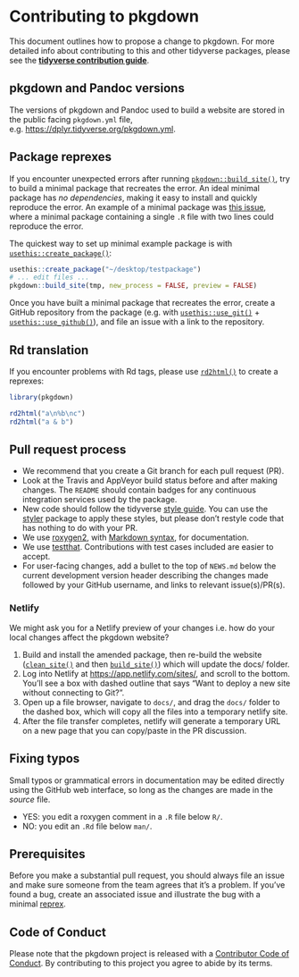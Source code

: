 # Contributing to pkgdown

This document outlines how to propose a change to pkgdown. For more
detailed info about contributing to this and other tidyverse packages,
please see the [**tidyverse contribution
guide**](https://rstd.io/tidy-contrib).

## pkgdown and Pandoc versions

The versions of pkgdown and Pandoc used to build a website are stored in
the public facing `pkgdown.yml` file,
e.g. <https://dplyr.tidyverse.org/pkgdown.yml>.

## Package reprexes

If you encounter unexpected errors after running
[`pkgdown::build_site()`](https://pkgdown.r-lib.org/dev/reference/build_site.md),
try to build a minimal package that recreates the error. An ideal
minimal package has *no dependencies*, making it easy to install and
quickly reproduce the error. An example of a minimal package was [this
issue](https://github.com/r-lib/pkgdown/issues/720#issuecomment-397606145),
where a minimal package containing a single `.R` file with two lines
could reproduce the error.

The quickest way to set up minimal example package is with
[`usethis::create_package()`](https://usethis.r-lib.org/reference/create_package.html):

``` r
usethis::create_package("~/desktop/testpackage")
# ... edit files ...
pkgdown::build_site(tmp, new_process = FALSE, preview = FALSE)
```

Once you have built a minimal package that recreates the error, create a
GitHub repository from the package (e.g. with
[`usethis::use_git()`](https://usethis.r-lib.org/reference/use_git.html) +
[`usethis::use_github()`](https://usethis.r-lib.org/reference/use_github.html)),
and file an issue with a link to the repository.

## Rd translation

If you encounter problems with Rd tags, please use
[`rd2html()`](https://pkgdown.r-lib.org/dev/reference/rd2html.md) to
create a reprexes:

``` r
library(pkgdown)

rd2html("a\n%b\nc")
rd2html("a & b")
```

## Pull request process

- We recommend that you create a Git branch for each pull request
  (PR).  
- Look at the Travis and AppVeyor build status before and after making
  changes. The `README` should contain badges for any continuous
  integration services used by the package.  
- New code should follow the tidyverse [style
  guide](http://style.tidyverse.org). You can use the
  [styler](https://CRAN.R-project.org/package=styler) package to apply
  these styles, but please don’t restyle code that has nothing to do
  with your PR.  
- We use [roxygen2](https://cran.r-project.org/package=roxygen2), with
  [Markdown
  syntax](https://roxygen2.r-lib.org/articles/rd-formatting.html), for
  documentation.  
- We use [testthat](https://cran.r-project.org/package=testthat).
  Contributions with test cases included are easier to accept.  
- For user-facing changes, add a bullet to the top of `NEWS.md` below
  the current development version header describing the changes made
  followed by your GitHub username, and links to relevant
  issue(s)/PR(s).

### Netlify

We might ask you for a Netlify preview of your changes i.e. how do your
local changes affect the pkgdown website?

1.  Build and install the amended package, then re-build the website
    ([`clean_site()`](https://pkgdown.r-lib.org/dev/reference/clean.md)
    and then
    [`build_site()`](https://pkgdown.r-lib.org/dev/reference/build_site.md))
    which will update the docs/ folder.
2.  Log into Netlify at <https://app.netlify.com/sites/>, and scroll to
    the bottom. You’ll see a box with dashed outline that says “Want to
    deploy a new site without connecting to Git?”.
3.  Open up a file browser, navigate to `docs/`, and drag the `docs/`
    folder to the dashed box, which will copy all the files into a
    temporary netlify site.
4.  After the file transfer completes, netlify will generate a temporary
    URL on a new page that you can copy/paste in the PR discussion.

## Fixing typos

Small typos or grammatical errors in documentation may be edited
directly using the GitHub web interface, so long as the changes are made
in the *source* file.

- YES: you edit a roxygen comment in a `.R` file below `R/`.
- NO: you edit an `.Rd` file below `man/`.

## Prerequisites

Before you make a substantial pull request, you should always file an
issue and make sure someone from the team agrees that it’s a problem. If
you’ve found a bug, create an associated issue and illustrate the bug
with a minimal [reprex](https://www.tidyverse.org/help/#reprex).

## Code of Conduct

Please note that the pkgdown project is released with a [Contributor
Code of Conduct](https://pkgdown.r-lib.org/dev/CODE_OF_CONDUCT.md). By
contributing to this project you agree to abide by its terms.
